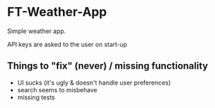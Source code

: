 # FT-Weather-App

Simple weather app.

API keys are asked to the user on start-up

## Things to "fix" (never) / missing functionality

- UI sucks (it's ugly & doesn't handle user preferences)
- search seems to misbehave
- missing tests